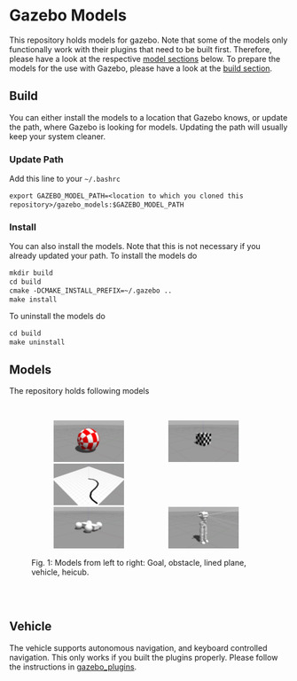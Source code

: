 # Gazebo Models

This repository holds models for gazebo. Note that some of the models only functionally work with their plugins that need to be built first. Therefore, please have a look at the respective [model sections](#models) below. To prepare the models for the use with Gazebo, please have a look at the [build section](#build).

## Build

You can either install the models to a location that Gazebo knows, or update the path, where Gazebo is looking for models. Updating the path will usually keep your system cleaner.

### Update Path

Add this line to your `~/.bashrc`

```
export GAZEBO_MODEL_PATH=<location to which you cloned this repository>/gazebo_models:$GAZEBO_MODEL_PATH
```

### Install

You can also install the models. Note that this is not necessary if you already updated your path. To install the models do

```
mkdir build
cd build
cmake -DCMAKE_INSTALL_PREFIX=~/.gazebo ..
make install
```

To uninstall the models do

```
cd build
make uninstall
```

## Models

The repository holds following models

<br>
<figure>
  <p align="left"><img src="img/goal.jpg" width="30%" height="30%" hspace="40"><img src="img/obstacle.jpg" width="30%" height="30%" hspace="40"><img src="img/lined_plane.jpg" width="30%" height="30%" hspace="40"><br><img src="img/vehicle.jpg" width="30%" height="30%" hspace="40"><img src="img/heicub.jpg" width="30%" height="30%" hspace="40"></p>
  <figcaption>Fig. 1: Models from left to right: Goal, obstacle, lined plane, vehicle, heicub. </figcaption>
</figure>
<br><br>

## Vehicle

The vehicle supports autonomous navigation, and keyboard controlled navigation. This only works if you built the plugins properly. Please follow the instructions in [gazebo_plugins](https://github.com/mhubii/gazebo_plugins).
